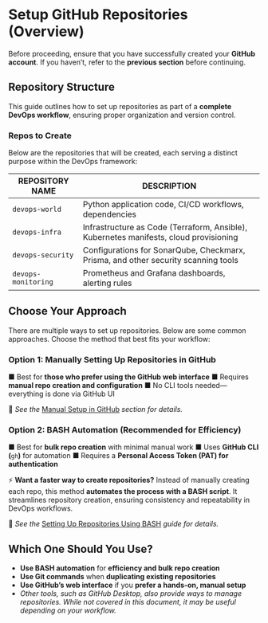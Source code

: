# Setup GitHub Repositories (Overview)

Before proceeding, ensure that you have successfully created your **GitHub account**. If you haven’t, refer to the **previous section** before continuing.  

## Repository Structure
This guide outlines how to set up repositories as part of a **complete DevOps workflow**, ensuring proper organization and version control.  

### Repos to Create
Below are the repositories that will be created, each serving a distinct purpose within the DevOps framework:  

| **REPOSITORY NAME** | **DESCRIPTION**                                                                       |
| ------------------- | ------------------------------------------------------------------------------------- |
| `devops-world`      | Python application code, CI/CD workflows, dependencies                                |
| `devops-infra`      | Infrastructure as Code (Terraform, Ansible), Kubernetes manifests, cloud provisioning |
| `devops-security`   | Configurations for SonarQube, Checkmarx, Prisma, and other security scanning tools    |
| `devops-monitoring` | Prometheus and Grafana dashboards, alerting rules                                     |

## Choose Your Approach

There are multiple ways to set up repositories. Below are some common approaches. Choose the method that best fits your workflow:

### Option 1: Manually Setting Up Repositories in GitHub

■ Best for **those who prefer using the GitHub web interface** 
■ Requires **manual repo creation and configuration** 
■ No CLI tools needed—everything is done via GitHub UI

📌 _See the_ [Manual Setup in GitHub](manual-github-setup.md) _section for details._

### Option 2: BASH Automation (Recommended for Efficiency)

■ Best for **bulk repo creation** with minimal manual work 
■ Uses **GitHub CLI (**`gh`**)** for automation 
■ Requires a **Personal Access Token (PAT) for authentication**

⚡ **Want a faster way to create repositories?** Instead of manually creating each repo, this method **automates the process with a BASH script**. It streamlines repository creation, ensuring consistency and repeatability in DevOps workflows.

📌 _See the_ [Setting Up Repositories Using BASH](bash-repo-setup.md) _guide for details._

## Which One Should You Use?

- **Use BASH automation** for **efficiency and bulk repo creation**    
- **Use Git commands** when **duplicating existing repositories**    
- **Use GitHub’s web interface** if you **prefer a hands-on, manual setup**
- _Other tools, such as GitHub Desktop, also provide ways to manage repositories. While not covered in this document, it may be useful depending on your workflow._

